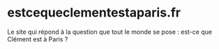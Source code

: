 # estcequeclementestaparis.fr
Le site qui répond à la question que tout le monde se pose : est-ce que Clément est à Paris ?
